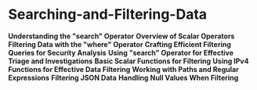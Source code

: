# Searching-and-Filtering-Data

**Understanding the "search" Operator**
**Overview of Scalar Operators**
**Filtering Data with the "where" Operator**
**Crafting Efficient Filtering Queries for Security Analysis**
**Using "search" Operator for Effective Triage and Investigations**
**Basic Scalar Functions for Filtering**
**Using IPv4 Functions for Effective Data Filtering**
**Working with Paths and Regular Expressions**
**Filtering JSON Data**
**Handling Null Values When Filtering**
